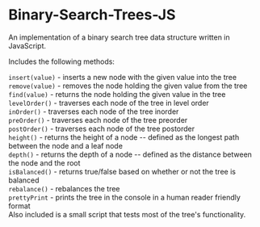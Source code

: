 # Binary-Search-Trees-JS
An implementation of a binary search tree data structure written in JavaScript.

Includes the following methods:

`insert(value)` - inserts a new node with the given value into the tree<br />
`remove(value)` - removes the node holding the given value from the tree<br />
`find(value)` - returns the node holding the given value in the tree<br />
`levelOrder()` - traverses each node of the tree in level order<br />
`inOrder()` - traverses each node of the tree inorder<br />
`preOrder()` - traverses each node of the tree preorder<br />
`postOrder()` - traverses each node of the tree postorder<br />
`height()` - returns the height of a node -- defined as the longest path between the node and a leaf node<br />
`depth()` - returns the depth of a node -- defined as the distance between the node and the root<br />
`isBalanced()` - returns true/false based on whether or not the tree is balanced<br />
`rebalance()` - rebalances the tree<br />
`prettyPrint` - prints the tree in the console in a human reader friendly format<br />
Also included is a small script that tests most of the tree's functionality.
